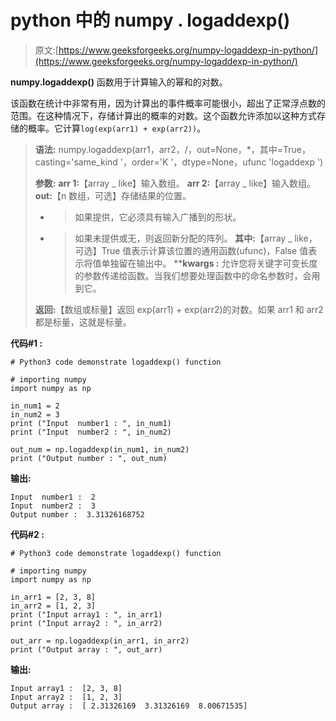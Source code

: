# python 中的 numpy . logaddexp()

> 原文:[https://www.geeksforgeeks.org/numpy-logaddexp-in-python/](https://www.geeksforgeeks.org/numpy-logaddexp-in-python/)

**numpy.logaddexp()** 函数用于计算输入的幂和的对数。

该函数在统计中非常有用，因为计算出的事件概率可能很小，超出了正常浮点数的范围。在这种情况下，存储计算出的概率的对数。这个函数允许添加以这种方式存储的概率。它计算`log(exp(arr1) + exp(arr2))`。

> **语法:** numpy.logaddexp(arr1，arr2，/，out=None，*，其中=True，casting='same_kind '，order='K '，dtype=None，ufunc 'logaddexp ')
> 
> **参数:**
> **arr 1:**【array _ like】输入数组。
> **arr 2:**【array _ like】输入数组。
> **out:**【n 数组，可选】存储结果的位置。
> - >如果提供，它必须具有输入广播到的形状。
> - >如果未提供或无，则返回新分配的阵列。
> **其中:**【array _ like，可选】True 值表示计算该位置的通用函数(ufunc)，False 值表示将值单独留在输出中。
> ****kwargs :** 允许您将关键字可变长度的参数传递给函数。当我们想要处理函数中的命名参数时，会用到它。
> 
> **返回:**【数组或标量】返回 exp(arr1) + exp(arr2)的对数。如果 arr1 和 arr2 都是标量，这就是标量。

**代码#1 :**

```
# Python3 code demonstrate logaddexp() function

# importing numpy
import numpy as np

in_num1 = 2
in_num2 = 3
print ("Input  number1 : ", in_num1)
print ("Input  number2 : ", in_num2)

out_num = np.logaddexp(in_num1, in_num2)
print ("Output number : ", out_num)
```

**输出:**

```
Input  number1 :  2
Input  number2 :  3
Output number :  3.31326168752

```

**代码#2 :**

```
# Python3 code demonstrate logaddexp() function

# importing numpy
import numpy as np

in_arr1 = [2, 3, 8] 
in_arr2 = [1, 2, 3]
print ("Input array1 : ", in_arr1) 
print ("Input array2 : ", in_arr2)

out_arr = np.logaddexp(in_arr1, in_arr2) 
print ("Output array : ", out_arr) 
```

**输出:**

```
Input array1 :  [2, 3, 8]
Input array2 :  [1, 2, 3]
Output array :  [ 2.31326169  3.31326169  8.00671535]

```